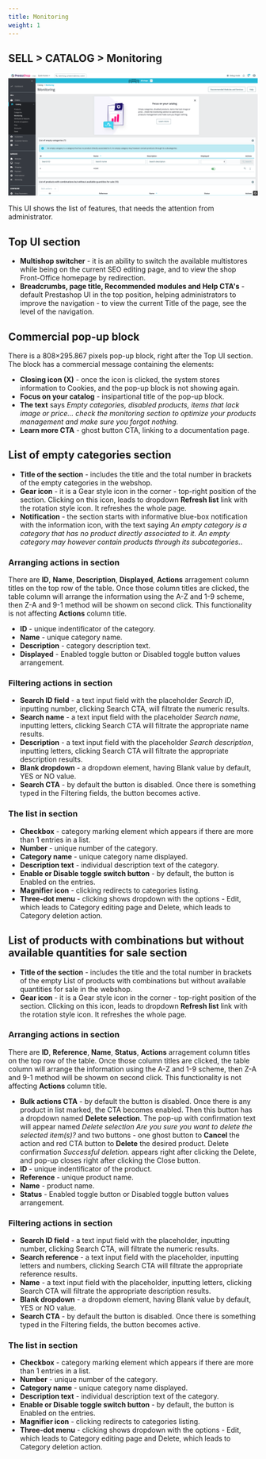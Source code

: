 ```yaml
---
title: Monitoring
weight: 1
---
```


## SELL > CATALOG > Monitoring

![Monitoring](static/img/catalog-monitoring-listing.png)

This UI shows the list of features, that needs the attention from administrator.

## Top UI section

- **Multishop switcher** - it is an ability to switch the available multistores while being on the current SEO editing page, and to view the shop Front-Office homepage by redirection.
- **Breadcrumbs, page title, Recommended modules and Help CTA's** - default Prestashop UI in the top position, helping administrators to improve the navigation - to view the current Title of the page, see the level of the navigation. 

## Commercial pop-up block

There is a 808×295.867 pixels pop-up block, right after the Top UI section. The block has a commercial message containing the elements:
- **Closing icon (X)** - once the icon is clicked, the system stores information to Cookies, and the pop-up block is not showing again.
- **Focus on your catalog** - insipartional title of the pop-up block. 
- **The text** says _Empty categories, disabled products, items that lack image or price... check the monitoring section to optimize your products management and make sure you forgot nothing._ 
- **Learn more CTA** - ghost button CTA, linking to a documentation page.

## List of empty categories section

- **Title of the section** - includes the title and the total number in brackets of the empty categories in the webshop.
- **Gear icon** - it is a Gear style icon in the corner - top-right position of the section. Clicking on this icon, leads to dropdown **Refresh list** link with the rotation style icon. It refreshes the whole page.
- **Notification** - the section starts with informative blue-box notification with the information icon, with the text saying _An empty category is a category that has no product directly associated to it. An empty category may however contain products through its subcategories._. 

### Arranging actions in section

There are **ID**, **Name**, **Description**, **Displayed**, **Actions** arragement column titles on the top row of the table. Once those column titles are clicked, the table column will arrange the information using the A-Z and 1-9 scheme, then Z-A and 9-1 method will be showm on second click. This functionality is not affecting **Actions** column title.
- **ID** - unique indentificator of the category.
- **Name** - unique category name.
- **Description** - category description text.
- **Displayed** - Enabled toggle button or Disabled toggle button values arrangement.

### Filtering actions in section

- **Search ID field** - a text input field with the placeholder _Search ID_, inputting number, clicking Search CTA, will filtrate the numeric results.
- **Search name** - a text input field with the placeholder _Search name_, inputting letters, clicking Search CTA will filtrate the appropriate name results.
- **Description** - a text input field with the placeholder _Search description_, inputting letters, clicking Search CTA will filtrate the appropriate description results.
- **Blank dropdown** - a dropdown element, having Blank value by default, YES or NO value.
- **Search CTA** - by default the button is disabled. Once there is something typed in the Filtering fields, the button becomes active.

### The list in section

- **Checkbox** - category marking element which appears if there are more than 1 entries in a list.
- **Number** - unique number of the category.
- **Category name** - unique category name displayed.
- **Description text** - individual description text of the category.
- **Enable or Disable toggle switch button** - by default, the button is Enabled on the entries.
- **Magnifier icon** - clicking redirects to categories listing.
- **Three-dot menu** - clicking shows dropdown with the options - Edit, which leads to Category editing page and Delete, which leads to Category deletion action.

## List of products with combinations but without available quantities for sale section

- **Title of the section** - includes the title and the total number in brackets of the empty List of products with combinations but without available quantities for sale in the webshop.
- **Gear icon** - it is a Gear style icon in the corner - top-right position of the section. Clicking on this icon, leads to dropdown **Refresh list** link with the rotation style icon. It refreshes the whole page.

### Arranging actions in section

There are **ID**, **Reference**, **Name**, **Status**, **Actions** arragement column titles on the top row of the table. Once those column titles are clicked, the table column will arrange the information using the A-Z and 1-9 scheme, then Z-A and 9-1 method will be showm on second click. This functionality is not affecting **Actions** column title.
- **Bulk actions CTA** - by default the button is disabled. Once there is any product in list marked, the CTA becomes enabled. Then this button has a dropdown named **Delete selection**. The pop-up with confirmation text will appear named _Delete selection Are you sure you want to delete the selected item(s)?_ and two buttons - one ghost button to **Cancel** the action and red CTA button to **Delete** the desired product. Delete confirmation _Successful deletion._ appears right after clicking the Delete, and pop-up closes right after clicking the Close button.
- **ID** - unique indentificator of the product.
- **Reference** - unique product name.
- **Name** - product name.
- **Status** - Enabled toggle button or Disabled toggle button values arrangement.

### Filtering actions in section

- **Search ID field** - a text input field with the placeholder, inputting number, clicking Search CTA, will filtrate the numeric results.
- **Search reference** - a text input field with the placeholder, inputting letters and numbers, clicking Search CTA will filtrate the appropriate reference results.
- **Name** - a text input field with the placeholder, inputting letters, clicking Search CTA will filtrate the appropriate description results.
- **Blank dropdown** - a dropdown element, having Blank value by default, YES or NO value.
- **Search CTA** - by default the button is disabled. Once there is something typed in the Filtering fields, the button becomes active.

### The list in section

- **Checkbox** - category marking element which appears if there are more than 1 entries in a list.
- **Number** - unique number of the category.
- **Category name** - unique category name displayed.
- **Description text** - individual description text of the category.
- **Enable or Disable toggle switch button** - by default, the button is Enabled on the entries.
- **Magnifier icon** - clicking redirects to categories listing.
- **Three-dot menu** - clicking shows dropdown with the options - Edit, which leads to Category editing page and Delete, which leads to Category deletion action.
